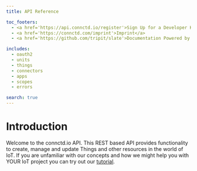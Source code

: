 ```yaml
---
title: API Reference

toc_footers:
  - <a href='https://api.connctd.io/register'>Sign Up for a Developer Key</a>
  - <a href='https://connctd.com/imprint'>Imprint</a>
  - <a href='https://github.com/tripit/slate'>Documentation Powered by Slate</a>

includes:
  - oauth2
  - units
  - things
  - connectors
  - apps
  - scopes
  - errors

search: true
---
```


# Introduction

Welcome to the connctd.io API. This REST based API provides functionality to create, manage and update Things and
other resources in the world of IoT. If you are unfamiliar with our concepts and how we might help you with YOUR
IoT project you can try out our [tutorial](https://tutorial.connctd.io).
